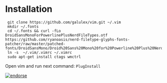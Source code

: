 # Installation

     git clone https://github.com/galulex/vim.git ~/.vim
     mkdir ~/.fonts
     cd ~/.fonts && curl -fLo DroidSansMonoForPowerlinePlusNerdFileTypes.otf https://github.com/ryanoasis/nerd-filetype-glyphs-fonts-patcher/raw/master/patched-fonts/DroidSansMono/Droid%20Sans%20Mono%20for%20Powerline%20Plus%20Nerd%20File%20Types.otf
     ln -s  ~/.vim/.vimrc ~/.vimrc
     sudo apt-get install ctags wmctrl

Open vim and run next command: `PlugInstall`

[![endorse](http://api.coderwall.com/galulex/endorsecount.png)](http://coderwall.com/galulex)
